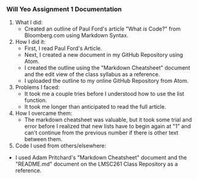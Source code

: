 ### Will Yeo Assignment 1 Documentation
1. What I did:
    - Created an outline of Paul Ford's article "What *is* Code?" from Bloomberg.com using Markdown Syntax.
2. How I did it:
    - First, I read Paul Ford's Article.
    - Next, I created a new document in my GitHub Repository using Atom.
    - I created the outline using the "Markdown Cheatsheet" document and the edit view of the class syllabus as a reference.
    - I uploaded the outline to my online GitHub Repository from Atom.
3. Problems I faced:
    - It took me a couple tries before I understood how to use the list function.
    - It took me longer than anticipated to read the full article.
4. How I overcame them:
    - The markdown cheatsheet was valuable, but it took some trial and error before I realized that new lists have to begin again at "1" and can't continue from the previous number if there is other text between them.
5. Code I used from others/elsewhere:
  - I used Adam Pritchard's "Markdown Cheatsheet" document and the "README.md" document on the LMSC261 Class Repository as a reference.
